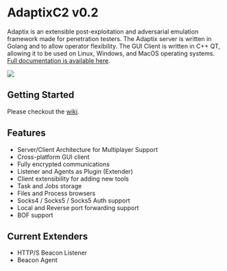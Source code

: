 # AdaptixC2 v0.2

Adaptix is an extensible post-exploitation and adversarial emulation framework made for penetration testers. The Adaptix server is written in Golang and to allow operator flexibility. The GUI Client is written in C++ QT, allowing it to be used on Linux, Windows, and MacOS operating systems. [Full documentation is available here](https://adaptix-framework.gitbook.io/adaptix-framework).

![](https://adaptix-framework.gitbook.io/~gitbook/image?url=https%3A%2F%2F2104178602-files.gitbook.io%2F%7E%2Ffiles%2Fv0%2Fb%2Fgitbook-x-prod.appspot.com%2Fo%2Fspaces%252FS8p8XLFtLmf0NkofQvoa%252Fuploads%252F3jHOIOahwnLSeGkyZDEj%252FScreenshot_20250224_221025.png%3Falt%3Dmedia%26token%3Da83d679a-ca1c-43f7-b8e5-8ae621e5de8a&width=768&dpr=4&quality=100&sign=f4cfa2eb&sv=2)

## Getting Started

Please checkout the [wiki](https://adaptix-framework.gitbook.io/adaptix-framework/adaptix-c2/getting-starting/installation).

## Features
* Server/Client Architecture for Multiplayer Support 
* Cross-platform GUI client 
* Fully encrypted communications 
* Listener and Agents as Plugin (Extender)
* Client extensibility for adding new tools 
* Task and Jobs storage 
* Files and Process browsers
* Socks4 / Socks5 / Socks5 Auth support
* Local and Reverse port forwarding support
* BOF support

## Current Extenders
* HTTP/S Beacon Listener 
* Beacon Agent

